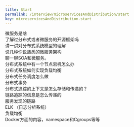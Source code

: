 ```yaml
---
title: Start
permalink: /interview/microservicesAndDistribution/start
key: microservicesAndDistribution-start
---
```


微服务是啥   
了解过分布式或者微服务的开源框架吗  
讲一讲对分布式系统模型的理解  
说几种你说熟悉的微服务架构  
聊一聊SOA和微服务。  
分布式系统中有一个节点宕机怎么办  
分布式系统如何实现负载均衡   
分布式任务调度怎么做  
分布式事务  
分布式追踪的上下文是怎么存储和传递的？  
链路追踪的信息是怎么传递的  
服务发现的链路  
ELK  （日志分析系统）  
负载均衡  
Docker方面的内容，namespace和Cgroups等等   